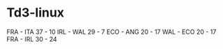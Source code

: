 # Td3-linux
FRA - ITA 37 - 10
IRL - WAL 29 - 7
ECO - ANG 20 - 17
WAL - ECO 20 - 17
FRA - IRL 30 - 24
